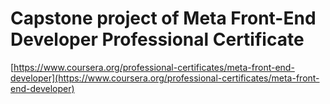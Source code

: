 # Capstone project of Meta Front-End Developer Professional Certificate

[https://www.coursera.org/professional-certificates/meta-front-end-developer](https://www.coursera.org/professional-certificates/meta-front-end-developer)
